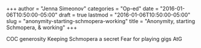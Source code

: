 +++
author = "Jenna Simeonov"
categories = "Op-ed"
date = "2016-01-06T10:50:00-05:00"
draft = true
lastmod = "2016-01-06T10:50:00-05:00"
slug = "anonymity-starting-schmopera-working"
title = "Anonymity, starting Schmopera, &amp; working"
+++

COC generosity
Keeping Schmopera a secret
Fear for playing gigs
AtG
